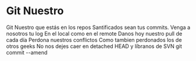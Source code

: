 # Git Nuestro

Git Nuestro que estás en los repos
Santificados sean tus commits.
Venga a nosotros tu log
En el local como en el remote
Danos hoy nuestro pull de cada día
Perdona nuestros conflictos
Como tambien perdonados los de otros geeks
No nos dejes caer en detached HEAD
y líbranos de SVN
git commit --amend

